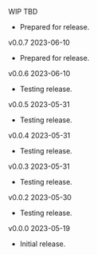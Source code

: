 WIP  TBD

 * Prepared for release.

v0.0.7  2023-06-10

 * Prepared for release.

v0.0.6  2023-06-10

 * Testing release.

v0.0.5  2023-05-31

 * Testing release.

v0.0.4  2023-05-31

 * Testing release.

v0.0.3  2023-05-31

 * Testing release.

v0.0.2  2023-05-30

 * Testing release.

v0.0.0  2023-05-19

 * Initial release.
